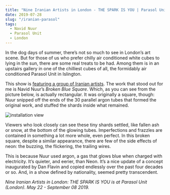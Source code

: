 ```yaml
---
title: "Nine Iranian Artists in London - THE SPARK IS YOU | Parasol Unit"
date: 2019-07-28
slug: "/iranian-parasol"
tags:
  - Navid Nuur
  - Parasol Unit
  - London
---
```


In the dog days of summer, there’s not so much to see in London’s art scene. But for those of us who prefer chilly air conditioned white cubes to lying in the sun, there are some real treats to be had. Among them is in an upstairs gallery in one of the chilliest cubes of all, the formidably air conditioned Parasol Unit in Islington.

This show is [featuring a group of Iranian artists](https://parasol-unit.org/whats-on/nine-iranian-artists-in-london-the-spark-is-you/). The work that stood out for me is Navid Nuur’s *Broken Blue Square*. Which, as you can see from the picture below, is actually rectangular. It was originally a square, though: Nuur snipped off the ends of the 30 parallel argon tubes that formed the original work, and stuffed the shards inside what remained.

![installation view](/iranian-parasol-1.jpg)

Viewers who look closely can see these tiny shards settled, like fallen ash or snow, at the bottom of the glowing tubes. Imperfections and frazzles are contained in something a lot more whole, even perfect. In this broken square, despite a similar appearance, there are few of the side effects of neon: the buzzing, the flickering, the trailing wires.

This is because Nuur used argon, a gas that glows blue when charged with electricity. It’s quieter, and eerier, than Neon. It’s a nice update of a concept inaugurated by Dan Flavin and copied endlessly over the past four decades or so. And, in a show defined by nationality, seemed pretty transcendent.

*Nine Iranian Artists in London: THE SPARK IS YOU is at Parasol Unit (London). May 22 - September 08 2019.*
